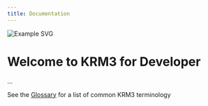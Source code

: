 ```yaml
---
title: Documentation
---
```

![Example SVG](https://upload.wikimedia.org/wikipedia/commons/8/84/Example.svg)

# Welcome to KRM3 for Developer

...


See the [Glossary](./../../glossary/index.md) for a list of common KRM3 terminology
